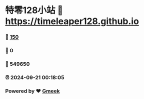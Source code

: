 # 特零128小站 :link: https://timeleaper128.github.io 
### :page_facing_up: [150](https://timeleaper128.github.io/tag.html) 
### :speech_balloon: 0 
### :hibiscus: 549650 
### :alarm_clock: 2024-09-21 00:18:05 
### Powered by :heart: [Gmeek](https://github.com/Meekdai/Gmeek)
